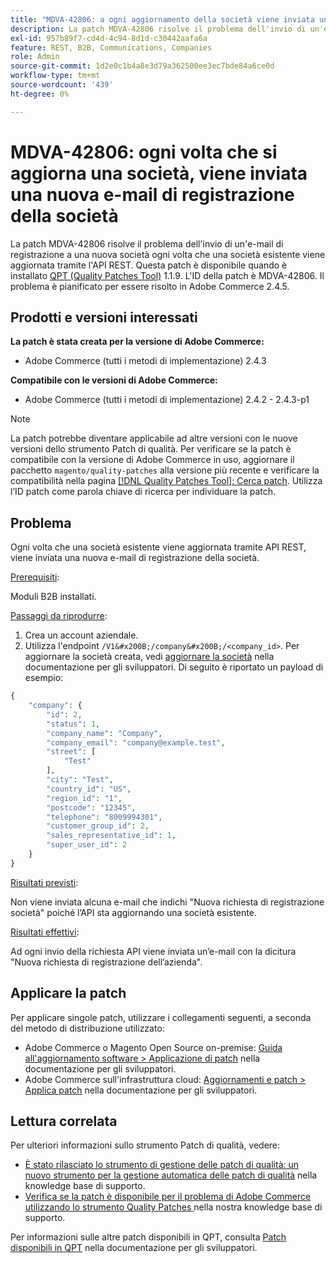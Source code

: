 ```yaml
---
title: "MDVA-42806: a ogni aggiornamento della società viene inviata una nuova e-mail di registrazione società"
description: La patch MDVA-42806 risolve il problema dell'invio di un'e-mail di registrazione a una nuova società ogni volta che una società esistente viene aggiornata tramite l'API REST. Questa patch è disponibile quando è installato [Quality Patches Tool (QPT)](/help/announcements/adobe-commerce-announcements/magento-quality-patches-released-new-tool-to-self-serve-quality-patches.md) 1.1.9. L'ID della patch è MDVA-42806. Il problema è pianificato per essere risolto in Adobe Commerce 2.4.5.
exl-id: 957b89f7-cd4d-4c94-8d1d-c30442aafa6a
feature: REST, B2B, Communications, Companies
role: Admin
source-git-commit: 1d2e0c1b4a8e3d79a362500ee3ec7bde84a6ce0d
workflow-type: tm+mt
source-wordcount: '439'
ht-degree: 0%

---
```


# MDVA-42806: ogni volta che si aggiorna una società, viene inviata una nuova e-mail di registrazione della società

La patch MDVA-42806 risolve il problema dell&#39;invio di un&#39;e-mail di registrazione a una nuova società ogni volta che una società esistente viene aggiornata tramite l&#39;API REST. Questa patch è disponibile quando è installato [QPT (Quality Patches Tool)](/help/announcements/adobe-commerce-announcements/magento-quality-patches-released-new-tool-to-self-serve-quality-patches.md) 1.1.9. L&#39;ID della patch è MDVA-42806. Il problema è pianificato per essere risolto in Adobe Commerce 2.4.5.

## Prodotti e versioni interessati

**La patch è stata creata per la versione di Adobe Commerce:**

* Adobe Commerce (tutti i metodi di implementazione) 2.4.3

**Compatibile con le versioni di Adobe Commerce:**

* Adobe Commerce (tutti i metodi di implementazione) 2.4.2 - 2.4.3-p1

>[!NOTE]
>
>La patch potrebbe diventare applicabile ad altre versioni con le nuove versioni dello strumento Patch di qualità. Per verificare se la patch è compatibile con la versione di Adobe Commerce in uso, aggiornare il pacchetto `magento/quality-patches` alla versione più recente e verificare la compatibilità nella pagina [[!DNL Quality Patches Tool]: Cerca patch](https://devdocs.magento.com/quality-patches/tool.html#patch-grid). Utilizza l’ID patch come parola chiave di ricerca per individuare la patch.

## Problema

Ogni volta che una società esistente viene aggiornata tramite API REST, viene inviata una nuova e-mail di registrazione della società.

<u>Prerequisiti</u>:

Moduli B2B installati.

<u>Passaggi da riprodurre</u>:

1. Crea un account aziendale.
1. Utilizza l&#39;endpoint `/V1&#x200B;/company&#x200B;/<company_id>`. Per aggiornare la società creata, vedi [aggiornare la società](https://devdocs.magento.com/guides/v2.4/b2b/company-object.html#update-the-company) nella documentazione per gli sviluppatori. Di seguito è riportato un payload di esempio:

```php
{
    "company": {
        "id": 2,
        "status": 1,
        "company_name": "Company",
        "company_email": "company@example.test",
        "street": [
            "Test"
        ],
        "city": "Test",
        "country_id": "US",
        "region_id": "1",
        "postcode": "12345",
        "telephone": "8009994301",
        "customer_group_id": 2,
        "sales_representative_id": 1,
        "super_user_id": 2
    }
}
```

<u>Risultati previsti</u>:

Non viene inviata alcuna e-mail che indichi &quot;Nuova richiesta di registrazione società&quot; poiché l’API sta aggiornando una società esistente.

<u>Risultati effettivi</u>:

Ad ogni invio della richiesta API viene inviata un’e-mail con la dicitura &quot;Nuova richiesta di registrazione dell’azienda&quot;.

## Applicare la patch

Per applicare singole patch, utilizzare i collegamenti seguenti, a seconda del metodo di distribuzione utilizzato:

* Adobe Commerce o Magento Open Source on-premise: [Guida all&#39;aggiornamento software > Applicazione di patch](https://devdocs.magento.com/guides/v2.4/comp-mgr/patching/mqp.html) nella documentazione per gli sviluppatori.
* Adobe Commerce sull&#39;infrastruttura cloud: [Aggiornamenti e patch > Applica patch](https://devdocs.magento.com/cloud/project/project-patch.html) nella documentazione per gli sviluppatori.

## Lettura correlata

Per ulteriori informazioni sullo strumento Patch di qualità, vedere:

* [È stato rilasciato lo strumento di gestione delle patch di qualità: un nuovo strumento per la gestione automatica delle patch di qualità](/help/announcements/adobe-commerce-announcements/magento-quality-patches-released-new-tool-to-self-serve-quality-patches.md) nella knowledge base di supporto.
* [Verifica se la patch è disponibile per il problema di Adobe Commerce utilizzando lo strumento Quality Patches ](/help/support-tools/patches-available-in-qpt-tool/check-patch-for-magento-issue-with-magento-quality-patches.md) nella nostra knowledge base di supporto.

Per informazioni sulle altre patch disponibili in QPT, consulta [Patch disponibili in QPT](https://devdocs.magento.com/quality-patches/tool.html#patch-grid) nella documentazione per gli sviluppatori.
